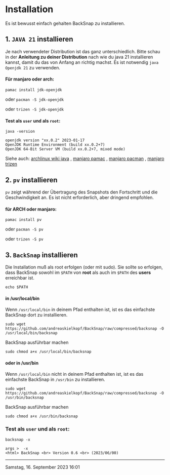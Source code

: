 # Installation
Es ist bewusst einfach gehalten BackSnap zu installieren.
## 1. `JAVA 21` installieren
Je nach verwendeter Distribution ist das ganz unterschiedlich. Bitte schau in der **Anleitung zu deiner Distribution** nach wie du java 21 installieren kannst, damit du das von Anfang an richtig machst. Es ist notwendig `java Openjdk 21` zu verwenden.
#### Für manjaro oder arch:
`pamac install jdk-openjdk`

oder 
`pacman -S jdk-openjdk`

oder 
`trizen -S jdk-openjdk`
#### Test als `user` und als `root`:
`java -version`
```
openjdk version "xx.0.2" 2023-01-17
OpenJDK Runtime Environment (build xx.0.2+7)
OpenJDK 64-Bit Server VM (build xx.0.2+7, mixed mode)
```
Siehe auch: [archlinux wiki java](https://wiki.archlinux.org/title/java) , [manjaro pamac](https://wiki.manjaro.org/index.php/Pamac) , [manjaro pacman](https://wiki.manjaro.org/index.php/Pacman_Overview) , [manjaro trizen](https://wiki.archlinux.de/title/Trizen) 

## 2. `pv` installieren
`pv` zeigt während der Übertragung des Snapshots den Fortschritt und die Geschwindigkeit an. Es ist nicht erforderlich, aber dringend empfohlen.
#### für ARCH oder manjaro:
`pamac install pv`

oder 
`pacman -S pv`

oder 
`trizen -S pv`

## 3. `BackSnap` installieren
Die Installation muß als root erfolgen (oder mit sudo). Sie sollte so erfolgen, dass BackSnap sowohl im `$PATH` von **root** als auch im `$PATH` des **users** erreichbar ist.

`echo $PATH`
#### in /usr/local/bin
Wenn `/usr/local/bin` in deinem Pfad enthalten ist, ist es das einfachste BackSnap dort zu installieren.

`sudo wget https://github.com/andreaskielkopf/BackSnap/raw/compressed/backsnap -O /usr/local/bin/backsnap`

BackSnap ausführbar machen

`sudo chmod a+x /usr/local/bin/backsnap`
#### oder in /usr/bin
Wenn `/usr/local/bin` nicht in deinem Pfad enthalten ist, ist es das einfachste BackSnap in `/usr/bin` zu installieren.

`sudo wget https://github.com/andreaskielkopf/BackSnap/raw/compressed/backsnap -O /usr/bin/backsnap`

BackSnap ausführbar machen

`sudo chmod a+x /usr/bin/backsnap`
### Test als `user` und als `root`:
`backsnap -x`
```
args >  -x
<html> BackSnap <br> Version 0.6 <br> (2023/06/00)
```
----
Samstag, 16. September 2023 16:01 
